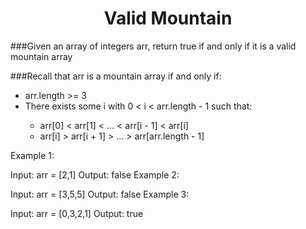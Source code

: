 <h1 align="center"> Valid Mountain </h1>

###Given an array of integers arr, return true if and only if it is a valid mountain array

###Recall that arr is a mountain array if and only if:
  
  
<ul>
<li>arr.length >= 3</li>
<li>There exists some i with 0 < i < arr.length - 1 such that:</li>
<ul>
<li> arr[0] < arr[1] < ... < arr[i - 1] < arr[i] </li>
<li> arr[i] > arr[i + 1] > ... > arr[arr.length - 1] </li>
</ul>
</ul>
Example 1:

Input: arr = [2,1]
Output: false
Example 2:

Input: arr = [3,5,5]
Output: false
Example 3:

Input: arr = [0,3,2,1]
Output: true
